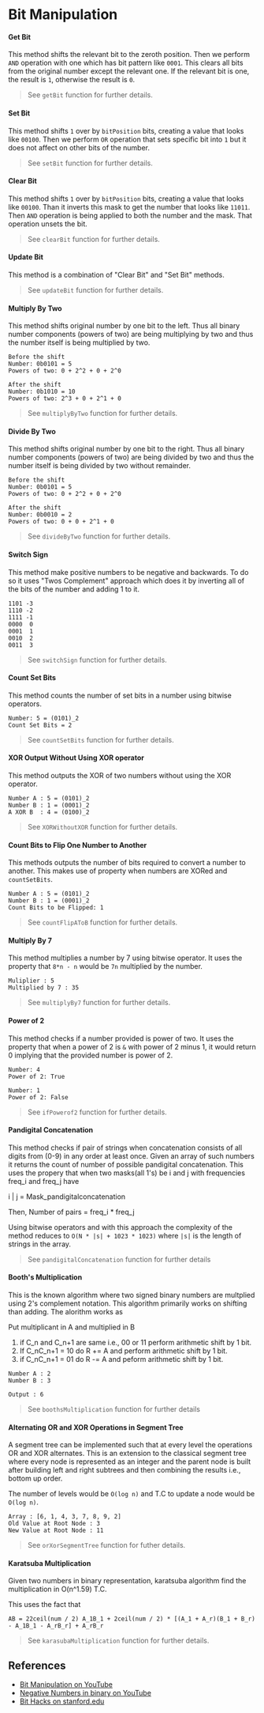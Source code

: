 # Bit Manipulation

#### Get Bit

This method shifts the relevant bit to the zeroth position.
Then we perform `AND` operation with one which has bit
pattern like `0001`.  This clears all bits from the original
number except the relevant one. If the relevant bit is one,
the result is `1`, otherwise the result is `0`.

> See `getBit` function for further details.

#### Set Bit

This method shifts `1` over by `bitPosition` bits, creating a
value that looks like `00100`. Then we perform `OR` operation
that sets specific bit into `1` but it does not affect on
other bits of the number.

> See `setBit` function for further details.

#### Clear Bit

This method shifts `1` over by `bitPosition` bits, creating a
value that looks like `00100`. Than it inverts this mask to get
the number that looks like `11011`. Then `AND` operation is
being applied to both the number and the mask. That operation
unsets the bit.

> See `clearBit` function for further details.

#### Update Bit

This method is a combination of "Clear Bit" and "Set Bit" methods.

> See `updateBit` function for further details.

#### Multiply By Two

This method shifts original number by one bit to the left.
Thus all binary number components (powers of two) are being
multiplying by two and thus the number itself is being
multiplied by two.

```
Before the shift
Number: 0b0101 = 5
Powers of two: 0 + 2^2 + 0 + 2^0

After the shift
Number: 0b1010 = 10
Powers of two: 2^3 + 0 + 2^1 + 0
```

> See `multiplyByTwo` function for further details.

#### Divide By Two

This method shifts original number by one bit to the right.
Thus all binary number components (powers of two) are being
divided by two and thus the number itself is being
divided by two without remainder.

```
Before the shift
Number: 0b0101 = 5
Powers of two: 0 + 2^2 + 0 + 2^0

After the shift
Number: 0b0010 = 2
Powers of two: 0 + 0 + 2^1 + 0
```

> See `divideByTwo` function for further details.

#### Switch Sign

This method make positive numbers to be negative and backwards.
To do so it uses "Twos Complement" approach which does it by
inverting all of the bits of the number and adding 1 to it.

```
1101 -3
1110 -2
1111 -1
0000  0
0001  1
0010  2
0011  3
```

> See `switchSign` function for further details.

#### Count Set Bits

This method counts the number of set bits in a number using bitwise operators.

```
Number: 5 = (0101)_2
Count Set Bits = 2
```

> See `countSetBits` function for further details.

#### XOR Output Without Using XOR operator

This method outputs the XOR of two numbers without using the XOR operator.

```
Number A : 5 = (0101)_2
Number B : 1 = (0001)_2
A XOR B  : 4 = (0100)_2
```

> See `XORWithoutXOR` function for further details.

#### Count Bits to Flip One Number to Another

This methods outputs the number of bits required to convert a number to another. This
makes use of property when numbers are XORed and `countSetBits`.

```
Number A : 5 = (0101)_2
Number B : 1 = (0001)_2
Count Bits to be Flipped: 1
```

> See `countFlipAToB` function for further details.

#### Multiply By 7

This method multiplies a number by 7 using bitwise operator. It uses the property that
`8*n - n` would be `7n` multiplied by the number.

```
Muliplier : 5
Multiplied by 7 : 35
```

> See `multiplyBy7` function for further details.

#### Power of 2

This method checks if a number provided is power of two. It uses the property that when
a power of 2 is `&` with power of 2 minus 1, it would return 0 implying that the provided
number is power of 2.

```
Number: 4
Power of 2: True

Number: 1
Power of 2: False
```

> See `ifPowerof2` function for further details.

#### Pandigital Concatenation

This method checks if pair of strings when concatenation consists of all digits from
(0-9) in any order at least once. Given an array of such numbers it returns the count
of number of possible pandigital concatenation. This uses the propery that when two
masks(all 1's) be i and j with frequencies freq_i and freq_j have 


i | j = Mask_pandigitalconcatenation

Then,
Number of pairs = freq_i * freq_j

Using bitwise operators and with this approach the complexity of the method reduces to
`O(N * |s| + 1023 * 1023)` where `|s|` is the length of strings in the array.

> See `pandigitalConcatenation` function for further details

#### Booth's Multiplication

This is the known algorithm where two signed binary numbers are multplied using 2's
complement notation. This algorithm primarily works on shifting than adding. The alorithm
works as

Put multiplicant in A and multiplied in B
1. if C_n  and C_n+1 are same i.e., 00 or 11 perform arithmetic shift by 1 bit.
2. If C_nC_n+1 = 10 do R += A and perform arithmetic shift by 1 bit.
3. if C_nC_n+1 = 01 do R -= A and peform arithmetic shift by 1 bit.

```
Number A : 2
Number B : 3

Output : 6
```

> See `boothsMultiplication` function for further details

#### Alternating OR and XOR Operations in Segment Tree

A segment tree can be implemented such that at every level the operations OR and XOR
alternates. This is an extension to the classical segment tree where every node is
represented as an integer and the parent node is built after building left and right
subtrees and then combining the results i.e., bottom up order.

The number of levels would be `O(log n)` and T.C to update a node would be `O(log n)`.

```
Array : [6, 1, 4, 3, 7, 8, 9, 2]
Old Value at Root Node : 3
New Value at Root Node : 11

```

> See `orXorSegmentTree` function for futher details.


#### Karatsuba Multiplication

Given two numbers in binary representation, karatsuba algorithm find the multiplication
in O(n^1.59) T.C.

This uses the fact that

```
AB = 22ceil(num / 2) A_1B_1 + 2ceil(num / 2) * [(A_1 + A_r)(B_1 + B_r) - A_1B_1 - A_rB_r] + A_rB_r
```

> See `karasubaMultiplication` function for further details.


## References

- [Bit Manipulation on YouTube](https://www.youtube.com/watch?v=NLKQEOgBAnw&t=0s&index=28&list=PLLXdhg_r2hKA7DPDsunoDZ-Z769jWn4R8)
- [Negative Numbers in binary on YouTube](https://www.youtube.com/watch?v=4qH4unVtJkE&t=0s&index=30&list=PLLXdhg_r2hKA7DPDsunoDZ-Z769jWn4R8)
- [Bit Hacks on stanford.edu](https://graphics.stanford.edu/~seander/bithacks.html)
